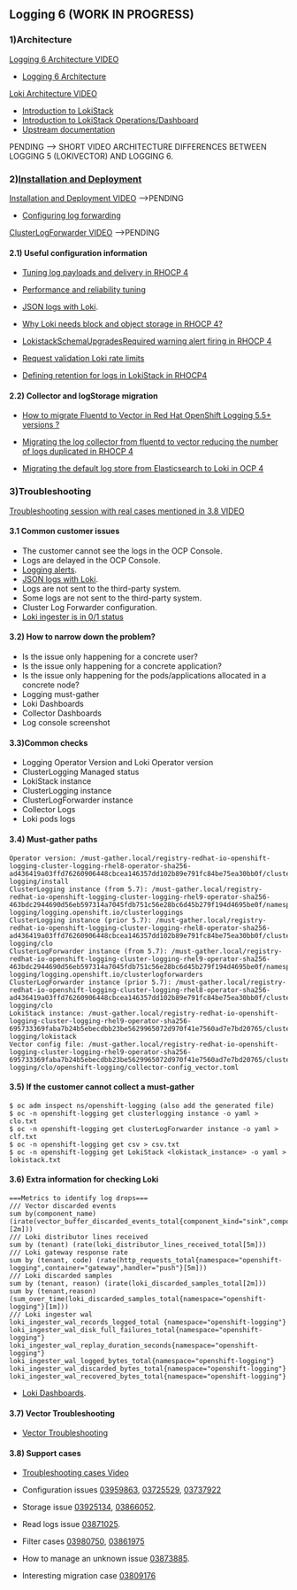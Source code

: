 ## Logging 6 (WORK IN PROGRESS)

### 1)Architecture
[Logging 6 Architecture VIDEO]()
- [Logging 6 Architecture](https://docs.google.com/presentation/d/1IyCqnwTKbvF-A8q6bABBUqeT-Ey4zFCw_ntxf6QU48U/edit?slide=id.g5a662668d9_0_5#slide=id.g5a662668d9_0_5)
  
[Loki Architecture VIDEO](https://drive.google.com/file/d/1i71GS-1N2LkZnfz1WAemgUZe78MZwP_4/view?usp=drive_link)
- [Introduction to LokiStack](https://videos.learning.redhat.com/playlist/dedicated/251079123/1_ojvcvz0p/1_24vvknfn)
- [Introduction to LokiStack Operations/Dashboard](https://videos.learning.redhat.com/playlist/dedicated/251079123/1_ojvcvz0p/1_zq29kjud)
- [Upstream documentation](https://grafana.com/docs/loki/latest/get-started/architecture/)

PENDING --> SHORT VIDEO ARCHITECTURE DIFFERENCES BETWEEN LOGGING 5 (LOKIVECTOR) AND LOGGING 6.


### 2)[Installation and Deployment](https://docs.redhat.com/en/documentation/openshift_container_platform/4.17/html/logging/logging-6-0#installing-logging-6-0)

[Installation and Deployment VIDEO]()
 -->PENDING

- [Configuring log forwarding](https://docs.redhat.com/en/documentation/openshift_container_platform/4.17/html/logging/logging-6-0#log6x-clf)

[ClusterLogForwarder VIDEO]()
-->PENDING

#### 2.1) Useful configuration information

- [Tuning log payloads and delivery in RHOCP 4](https://access.redhat.com/solutions/7074148)

- [Performance and reliability tuning](https://docs.openshift.com/container-platform/4.14/observability/logging/performance_reliability/logging-flow-control-mechanisms.html)

- [JSON logs with Loki](https://access.redhat.com/solutions/7048604).
  
- [Why Loki needs block and object storage in RHOCP 4?](https://access.redhat.com/solutions/7062821)

- [LokistackSchemaUpgradesRequired warning alert firing in RHOCP 4](https://access.redhat.com/solutions/7063482)
  
- [Request validation Loki rate limits](https://grafana.com/docs/loki/latest/operations/request-validation-rate-limits/)
  
- [Defining retention for logs in LokiStack in RHOCP4](https://access.redhat.com/solutions/7053212)
  

#### 2.2) Collector and logStorage migration

- [How to migrate Fluentd to Vector in Red Hat OpenShift Logging 5.5+ versions ?](https://access.redhat.com/articles/6999658)

- [Migrating the log collector from fluentd to vector reducing the number of logs duplicated in RHOCP 4](https://access.redhat.com/articles/7063405)

- [Migrating the default log store from Elasticsearch to Loki in OCP 4](https://access.redhat.com/articles/6991632)


### 3)Troubleshooting

[Troubleshooting session with real cases mentioned in 3.8 VIDEO](https://drive.google.com/file/d/1OPEeoI4Un4PBFexo6g_CEjl10eLo1ENv/view)

#### 3.1 Common customer issues
- The customer cannot see the logs in the OCP Console.
- Logs are delayed in the OCP Console.
- [Logging alerts](https://docs.openshift.com/container-platform/4.14/observability/logging/logging_alerts/default-logging-alerts.html).
- [JSON logs with Loki](https://access.redhat.com/solutions/7048604).
- Logs are not sent to the third-party system.
- Some logs are not sent to the third-party system.
- Cluster Log Forwarder configuration.
- [Loki ingester is in 0/1 status](https://access.redhat.com/solutions/7028049)


#### 3.2) How to narrow down the problem?

- Is the issue only happening for a concrete user?
- Is the issue only happening for a concrete application?
- Is the issue only happening for the pods/applications allocated in a concrete node?
- Logging must-gather
- Loki Dashboards
- Collector Dashboards
- Log console screenshot

#### 3.3)Common checks

- Logging Operator Version and Loki Operator version
- ClusterLogging Managed status
- LokiStack instance
- ClusterLogging instance
- ClusterLogForwarder instance
- Collector Logs
- Loki pods logs

#### 3.4) Must-gather paths
```
Operator version: /must-gather.local/registry-redhat-io-openshift-logging-cluster-logging-rhel8-operator-sha256-ad436419a03ffd76260906448cbcea146357dd102b89e791fc84be75ea30bb0f/cluster-logging/install
ClusterLogging instance (from 5.7): /must-gather.local/registry-redhat-io-openshift-logging-cluster-logging-rhel9-operator-sha256-463bdc2944690d56eb597314a7045fdb751c56e28bc6d45b279f194d4695be0f/namespaces/openshift-logging/logging.openshift.io/clusterloggings
ClusterLogging instance (prior 5.7): /must-gather.local/registry-redhat-io-openshift-logging-cluster-logging-rhel8-operator-sha256-ad436419a03ffd76260906448cbcea146357dd102b89e791fc84be75ea30bb0f/cluster-logging/clo
ClusterLogForwarder instance (from 5.7): /must-gather.local/registry-redhat-io-openshift-logging-cluster-logging-rhel9-operator-sha256-463bdc2944690d56eb597314a7045fdb751c56e28bc6d45b279f194d4695be0f/namespaces/openshift-logging/logging.openshift.io/clusterlogforwarders
ClusterLogForwarder instance (prior 5.7): /must-gather.local/registry-redhat-io-openshift-logging-cluster-logging-rhel8-operator-sha256-ad436419a03ffd76260906448cbcea146357dd102b89e791fc84be75ea30bb0f/cluster-logging/clo
LokiStack instance: /must-gather.local/registry-redhat-io-openshift-logging-cluster-logging-rhel9-operator-sha256-695733369faba7b24b5ebecdbb23be5629965072d970f41e7560ad7e7bd20765/cluster-logging/lokistack
Vector config file: /must-gather.local/registry-redhat-io-openshift-logging-cluster-logging-rhel9-operator-sha256-695733369faba7b24b5ebecdbb23be5629965072d970f41e7560ad7e7bd20765/cluster-logging/clo/openshift-logging/collector-config_vector.toml
```


#### 3.5) If the customer cannot collect a must-gather
```
$ oc adm inspect ns/openshift-logging (also add the generated file)
$ oc -n openshift-logging get clusterlogging instance -o yaml > clo.txt
$ oc -n openshift-logging get clusterLogForwarder instance -o yaml > clf.txt
$ oc -n openshift-logging get csv > csv.txt
$ oc -n openshift-logging get LokiStack <lokistack_instance> -o yaml > lokistack.txt
```

#### 3.6) Extra information for checking Loki
```
===Metrics to identify log drops===
/// Vector discarded events
sum by(component_name) (irate(vector_buffer_discarded_events_total{component_kind="sink",component_type="loki"}[2m]))
/// Loki distributor lines received
sum by (tenant) (rate(loki_distributor_lines_received_total[5m]))
/// Loki gateway response rate
sum by (tenant, code) (rate(http_requests_total{namespace="openshift-logging",container="gateway",handler="push"}[5m]))
/// Loki discarded samples
sum by (tenant, reason) (irate(loki_discarded_samples_total[2m]))
sum by (tenant,reason)(sum_over_time(loki_discarded_samples_total{namespace="openshift-logging"}[1m]))
/// Loki ingester wal
loki_ingester_wal_records_logged_total {namespace="openshift-logging"}
loki_ingester_wal_disk_full_failures_total{namespace="openshift-logging"}
loki_ingester_wal_replay_duration_seconds{namespace="openshift-logging"}
loki_ingester_wal_logged_bytes_total{namespace="openshift-logging"}
loki_ingester_wal_discarded_bytes_total{namespace="openshift-logging"}
loki_ingester_wal_recovered_bytes_total{namespace="openshift-logging"}
```
- [Loki Dashboards](https://videos.learning.redhat.com/playlist/dedicated/251079123/1_ojvcvz0p/1_zq29kjud).


#### 3.7) Vector Troubleshooting
- [Vector Troubleshooting](https://access.redhat.com/articles/7089751) 


#### 3.8) Support cases

- [Troubleshooting cases Video](https://drive.google.com/file/d/1OPEeoI4Un4PBFexo6g_CEjl10eLo1ENv/view)

- Configuration issues [03959863](https://gss--c.vf.force.com/apex/Case_View?id=5006R00002144DH&sfdc.override=1), [03725529](https://gss--c.vf.force.com/apex/Case_View?srPos=66&srKp=500&srF=1&id=5006R00001ylVaI&sfdc.override=1), [03737922](https://gss--c.vf.force.com/apex/Case_View?srPos=11&srKp=500&srF=1&id=5006R00001ywIZr&sfdc.override=1)
  
- Storage issue [03925134](https://gss--c.vf.force.com/apex/Case_View?id=5006R000020p125&sfdc.override=1), [03866052](https://gss--c.vf.force.com/apex/Case_View?srPos=0&srKp=500&id=5006R000020MyFz&sfdc.override=1).

- Read logs issue [03871025](https://gss--c.vf.force.com/apex/Case_View?srPos=47&srKp=500&srF=1&id=5006R000020NpjY&sfdc.override=1).

- Filter cases [03980750](https://gss--c.vf.force.com/apex/Case_View?srPos=0&srKp=500&id=500Hn00001kqp6A&sfdc.override=1), [03861975](https://gss--c.vf.force.com/apex/Case_View?srPos=0&srKp=500&id=5006R000020MEMM&sfdc.override=1) 

- How to manage an unknown issue [03873885](https://gss--c.vf.force.com/apex/Case_View?srPos=0&srKp=500&id=5006R000020OJ1U&sfdc.override=1).

- Interesting migration case [03809176](https://gss--c.vf.force.com/apex/Case_View?srPos=0&srKp=500&id=5006R00001wgefc&sfdc.override=1#comment_a0a6R00000WYdyiQAD) 

